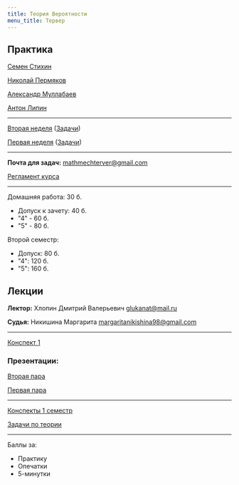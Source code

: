 ```yaml
---
title: Теория Вероятности
menu_title: Тервер
---
```


## Практика

[Семен Стихин](https://t.me/samstikhin)

[Николай Пермяков](https://t.me/Envoy_of_Darkness)

[Александр Муллабаев](https://t.me/Programmer007)

[Антон Липин](https://t.me/antonlipin)

---

[Вторая неделя](practice/2_solved) ([Задачи](practice/2))

[Первая неделя](practice/1_solved) ([Задачи](practice/1))

---

**Почта для задач:** mathmechterver@gmail.com

[Регламент курса](https://docs.google.com/document/d/11hwt5iI8w8OMd6HvdSK6FvEmuNv0xnQ3ynRbrenP8DI/edit)

---

Домашняя работа: 30 б.

- Допуск к зачету: 40 б.
- "4" - 60 б.
- "5" - 80 б.

Второй семестр:

- Допуск: 80 б.
- "4": 120 б.
- "5": 160 б.



## Лекции

**Лектор:** Хлопин Дмитрий Валерьевич glukanat@mail.ru

**Судья:** Никишина Маргарита margaritanikishina98@gmail.com

---

[Конспект 1](lectures/1)



### Презентации:

[Вторая пара](files/лекция2.pdf)

[Первая пара](files/лекция1.pdf)

---

[Конспекты 1 семестр](files/конспект1.pdf)

[Задачи по теории](files/teor_problems.pdf)

---

Баллы за:

* Практику
* Опечатки
* 5-минутки